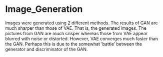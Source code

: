 # Image_Generation
Images were generated using 2 different methods. The results of GAN are much sharper than those of VAE. That is, the generated images. 
The pictures from GAN are much crisper whereas those from VAE appear blurred with noise or distorted. 
However, VAE converges much faster than the GAN. Perhaps this is due to the somewhat ’battle’ between the generator and discriminator of the GAN.
